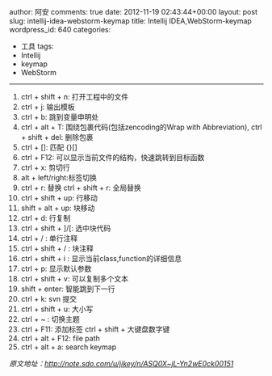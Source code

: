 author: 阿安
comments: true
date: 2012-11-19 02:43:44+00:00
layout: post
slug: intellij-idea-webstorm-keymap
title: Intellij IDEA,WebStorm-keymap
wordpress_id: 640
categories:
- 工具
tags:
- Intellij
- keymap
- WebStorm
---

1. ctrl + shift + n: 打开工程中的文件
2. ctrl + j: 输出模板
3. ctrl + b: 跳到变量申明处
4. ctrl + alt + T: 围绕包裹代码(包括zencoding的Wrap with Abbreviation), ctrl + shift + del: 删除包裹
5. ctrl + []: 匹配 {}[]
6. ctrl + F12: 可以显示当前文件的结构，快速跳转到目标函数 
7. ctrl + x: 剪切行
8. alt + left/right:标签切换
9. ctrl + r: 替换 ctrl + shift + r: 全局替换
10. ctrl + shift + up: 行移动
11. shift + alt + up: 块移动
12. ctrl + d: 行复制
13. ctrl + shift + ]/[: 选中块代码
14. ctrl + / : 单行注释
15. ctrl + shift + / : 块注释
16. ctrl + shift + i : 显示当前class,function的详细信息 
17. ctrl + p: 显示默认参数
18. ctrl + shift + v: 可以复制多个文本
19. shift + enter: 智能跳到下一行
20. ctrl + k: svn 提交
21. ctrl + shift + u: 大小写
22. ctrl + ~ : 切换主题
23. ctrl + F11: 添加标签 ctrl + shift + 大键盘数字键
24. ctrl + alt + F12: file path
25. ctrl + alt + a: search keymap


_原文地址：http://note.sdo.com/u/jikey/n/ASQ0X~jL-Yn2wE0ck00151_

